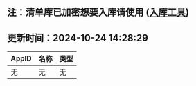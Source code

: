 ## 注：清单库已加密想要入库请使用 ([入库工具](https://github.com/BlankTMing/ManifestAutoUpdate/releases))

## 更新时间：2024-10-24 14:28:29
| AppID | 名称 | 类型  |
| :-------------------- | :----------------------------- | :----------- |
| 无 | 无 | 无 |
